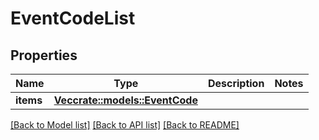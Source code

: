 # EventCodeList

## Properties

Name | Type | Description | Notes
------------ | ------------- | ------------- | -------------
**items** | [**Vec<crate::models::EventCode>**](EventCode.md) |  | 

[[Back to Model list]](../README.md#documentation-for-models) [[Back to API list]](../README.md#documentation-for-api-endpoints) [[Back to README]](../README.md)


